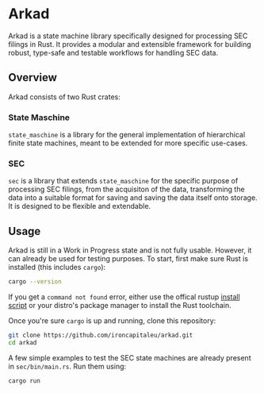 # Arkad

Arkad is a state machine library specifically designed for processing SEC filings in Rust. It provides a modular and extensible framework for building robust, type-safe and testable workflows for handling SEC data.

## Overview

Arkad consists of two Rust crates:

### State Maschine

`state_maschine` is a library for the general implementation of hierarchical finite state machines, meant to be extended for more specific use-cases.

### SEC

`sec` is a library that extends `state_maschine` for the specific purpose of processing SEC filings, from the acquisiton of the data, transforming the data into a suitable format for saving and saving the data itself onto storage. It is designed to be flexible and extendable.

## Usage

Arkad is still in a Work in Progress state and is not fully usable. However, it can already be used for testing purposes.
To start, first make sure Rust is installed (this includes `cargo`):

```bash
cargo --version
```

If you get a `command not found` error, either use the offical rustup [install script](https://rustup.rs/) or your distro's package manager to install the Rust toolchain.

Once you're sure `cargo` is up and running, clone this repository:

```bash
git clone https://github.com/ironcapitaleu/arkad.git
cd arkad
```

A few simple examples to test the SEC state machines are already present in `sec/bin/main.rs`. Run them using:

```bash
cargo run
```
